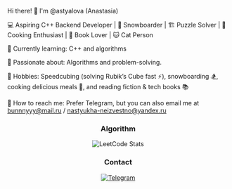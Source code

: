 Hi there! 👋 I'm @astyalova (Anastasia)

💻 Aspiring C++ Backend Developer | 🎿 Snowboarder | 🏗️ Puzzle Solver | 🍳 Cooking Enthusiast | 📖 Book Lover | 🐱 Cat Person

🔹 Currently learning: C++ and algorithms

🔹 Passionate about: Algorithms and problem-solving.

🔹 Hobbies: Speedcubing (solving Rubik’s Cube fast ⚡), snowboarding 🏂, cooking delicious meals 🍲, and reading fiction & tech books 📚

🔹 How to reach me: Prefer Telegram, but you can also email me at bunnnyyy@mail.ru / nastyukha-neizvestno@yandex.ru



<center>
  
 ### Algorithm
  
![LeetCode Stats](https://leetcard.jacoblin.cool/s0siher?ext=contest)

### Contact

[![Telegram](https://img.shields.io/badge/-telegram-white?style=for-the-badge&logo=telegram)](https://t.me/anstsiand)


<!---
astyalova/astyalova is a ✨ special ✨ repository because its `README.md` (this file) appears on your GitHub profile.
You can click the Preview link to take a look at your changes.
--->
